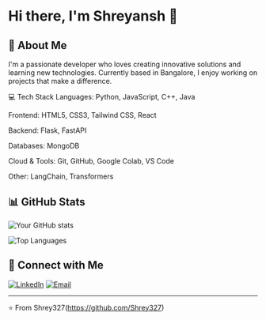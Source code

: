 # Hi there, I'm Shreyansh 👋

## 🚀 About Me
I'm a passionate developer who loves creating innovative solutions and learning new technologies. Currently based in Bangalore, I enjoy working on projects that make a difference.

💻 Tech Stack
Languages: Python, JavaScript, C++, Java

Frontend: HTML5, CSS3, Tailwind CSS, React

Backend: Flask, FastAPI

Databases: MongoDB

Cloud & Tools: Git, GitHub, Google Colab, VS Code

Other: LangChain, Transformers


## 📊 GitHub Stats
![Your GitHub stats](https://github-readme-stats.vercel.app/api?username=Shrey327&show_icons=true&theme=radical)

![Top Languages](https://github-readme-stats.vercel.app/api/top-langs/?username=Shrey327&layout=compact&theme=radical)



## 🤝 Connect with Me
[![LinkedIn](https://img.shields.io/badge/LinkedIn-0077B5?style=for-the-badge&logo=linkedin&logoColor=white)]([https://linkedin.com/in/yourprofile](https://www.linkedin.com/in/shreyansh-pathak-9833662a1/))
[![Email](https://img.shields.io/badge/Email-D14836?style=for-the-badge&logo=gmail&logoColor=white)](mailto:shreyansh.pathak27@gmail.com)



---
⭐️ From Shrey327(https://github.com/Shrey327)
